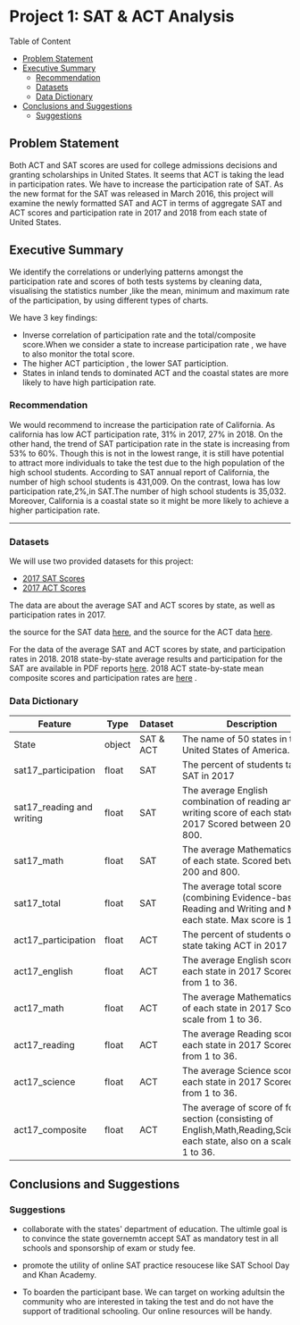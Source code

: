 # Project 1: SAT & ACT Analysis

Table of Content

* [Problem Statement](#Problem-Statement)
* [Executive Summary](#Executive-Summary)
  * [Recommendation](#Recommendation)
  * [Datasets](#Datasets)
  * [Data Dictionary](#Data-Dictionary)
* [Conclusions and Suggestions](#Conclusions-and-Suggestions)
  * [Suggestions](#Suggestions)



## Problem Statement

Both ACT and SAT scores are used for college admissions decisions and granting scholarships in United States. It seems that ACT is taking the lead in participation rates. We have to increase the participation rate of SAT. 
As the new format for the SAT was released in March 2016, this project will examine the newly formatted SAT and ACT in terms of aggregate SAT and ACT scores and participation rate in 2017 and 2018 from each state of United States. 



## Executive Summary

We identify the correlations or underlying patterns amongst the participation rate and scores of both tests systems by cleaning data, visualising the statistics number ,like the mean, minimum and maximum rate of the participation, by using different types of charts.

We have 3 key findings:
- Inverse correlation of participation rate and the total/composite score.When we consider a state to increase participation rate , we have to also monitor the total score. 
- The higher ACT particiption , the lower SAT particiption. 
- States in inland tends to dominated ACT and the coastal states are more likely to have high participation rate.

### Recommendation
We would recommend to increase the participation rate of California. As california has low ACT participation rate, 31% in 2017, 27% in 2018. On the other hand, the trend of SAT participation rate in the state is increasing from 53% to 60%. Though this is not in the lowest range, it is still have potential to attract more individuals to take the test due to the high population of the high school students. According to SAT annual report of California, the number of high school students is 431,009. On the contrast, Iowa has low participation rate,2%,in SAT.The number of high school students is 35,032.
Moreover, California is a coastal state so it might be more likely to achieve a higher participation rate.



---
### Datasets
We will use two provided datasets for this project:
- [2017 SAT Scores](https://github.com/PeggyMan/DSI_projects/blob/master/Project_1/data/sat_2017.csv)
- [2017 ACT Scores](https://github.com/PeggyMan/DSI_projects/blob/master/Project_1/data/act_2017.csv)

The data are about the average SAT and ACT scores by state, as well as participation rates in 2017.

the source for the SAT data [here](https://blog.collegevine.com/here-are-the-average-sat-scores-by-state/), and the source for the ACT data [here](https://blog.prepscholar.com/act-scores-by-state-averages-highs-and-lows). 

For the data of the average SAT and ACT scores by state, and participation rates in 2018.
2018 state-by-state average results and participation for the SAT are available in PDF reports [here](https://reports.collegeboard.org/sat-suite-program-results/state-results). 2018 ACT state-by-state mean composite scores and participation rates are [here](http://www.act.org/content/dam/act/unsecured/documents/cccr2018/Average-Scores-by-State.pdf) .

### Data Dictionary
| Feature                   | Type   | Dataset   | Description                                                  |
| ------------------------- | ------ | --------- | ------------------------------------------------------------ |
| State                     | object | SAT & ACT | The name of 50 states in the United States of America.       |
| sat17_participation       | float  | SAT       | The percent of students taking SAT in 2017                   |
| sat17_reading and writing | float  | SAT       | The average English combination of reading and writing score of each state in 2017 Scored between 200 and 800. |
| sat17_math                | float  | SAT       | The average Mathematics score of each state. Scored between 200 and 800. |
| sat17_total               | float  | SAT       | The average total score (combining Evidence-based Reading and Writing and Math)of each state. Max score is 1600. |
| act17_participation       | float  | ACT       | The percent of students of each state taking ACT in 2017     |
| act17_english             | float  | ACT       | The average English score of each state in 2017 Scored scale from 1 to 36. |
| act17_math                | float  | ACT       | The average Mathematics score of each state in 2017 Scored scale from 1 to 36. |
| act17_reading             | float  | ACT       | The average Reading score of each state in 2017 Scored scale from 1 to 36. |
| act17_science             | float  | ACT       | The average Science score of each state in 2017 Scored scale from 1 to 36. |
| act17_composite           | float  | ACT       | The average of score of four section (consisting of English,Math,Reading,Science)of each state, also on a scale from 1 to 36. |



## Conclusions and Suggestions

### Suggestions

- collaborate with the states' department of education. The ultimle goal is to convince the state governemtn accept SAT as mandatory test in all schools and sponsorship of exam or study fee. 

- promote the utility of online SAT practice resoucese like SAT School Day and Khan Academy. 

- To boarden the participant base. We can target on working adultsin the community who are interested in taking the test and do not have the support of traditional schooling. Our online resources will be handy. 